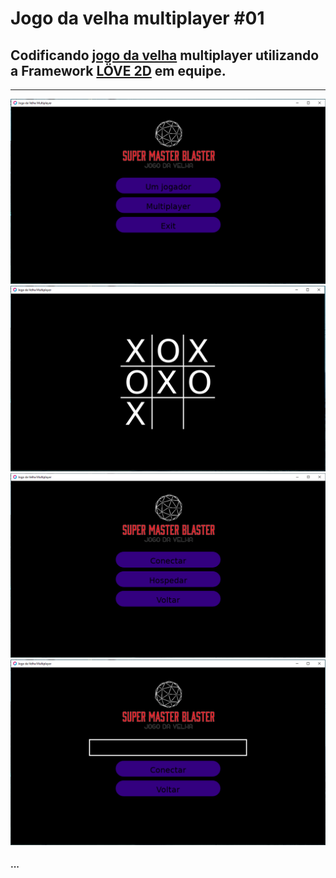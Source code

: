 # **Jogo da velha multiplayer #01**

## Codificando [jogo da velha][wiki] multiplayer utilizando a Framework [LÖVE 2D][love2d] em equipe.
---

[wiki]:https://pt.wikipedia.org/wiki/Jogo_da_velha
[love2d]:https://love2d.org/

![](jogoVelhaMenuPrincipal.png)
![](jogoVelhaBeta.png)
![](jogoVelhaMenuMultiplayer.png)
![](jogoVelhaMenuConectar.png)

#### ...